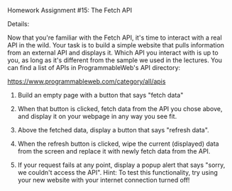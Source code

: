 Homework Assignment #15: The Fetch API

Details:
 
Now that you're familiar with the Fetch API, it's time to interact with a real API in the wild. Your task is to build a simple website that pulls information from an external API and displays it. Which API you interact with is up to you, as long as it's different from the sample we used in the lectures. You can find a list of APIs in ProgrammableWeb's API directory:

https://www.programmableweb.com/category/all/apis


1. Build an empty page with a button that says "fetch data"

2. When that button is clicked, fetch data from the API you chose above, and display it on your webpage in any way you see fit.

3. Above the fetched data, display a button that says "refresh data".

4. When the refresh button is clicked, wipe the current (displayed) data from the screen and replace it with newly fetch data from the API.

5. If your request fails at any point, display a popup alert that says "sorry, we couldn't access the API". Hint: To test this functionality, try using your new website with your internet connection turned off!
 